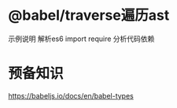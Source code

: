 
# @babel/traverse遍历ast

示例说明 解析es6 import require 分析代码依赖

# 预备知识
https://babeljs.io/docs/en/babel-types